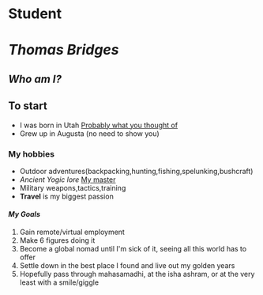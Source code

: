 # Student

# _Thomas Bridges_

## *Who am I?*


## To start

* I was born in Utah [Probably what you thought of](https://unsplash.com/photos/uffQnKuJ-hc)
* Grew up in Augusta (no need to show you)

### My hobbies  
* Outdoor adventures(backpacking,hunting,fishing,spelunking,bushcraft)
* *_Ancient Yogic lore_* [My master](https://isha.sadhguru.org/us/en)
* Military weapons,tactics,training
* **Travel** is my biggest passion

#### _My Goals_
1. Gain remote/virtual employment
1. Make 6 figures doing it
1. Become a global nomad until I'm sick of it, seeing all this world has to offer
1. Settle down in the best place I found and live out my golden years
1. Hopefully pass through mahasamadhi, at the isha ashram, or at the very least with a smile/giggle